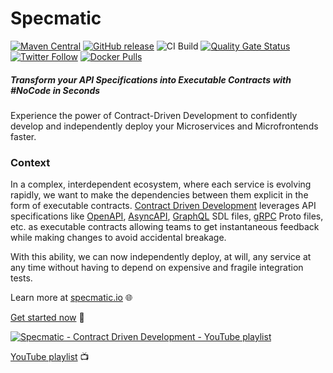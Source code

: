 Specmatic
=========
[![Maven Central](https://img.shields.io/maven-central/v/io.specmatic/specmatic-core.svg)](https://mvnrepository.com/artifact/io.specmatic/specmatic-core) [![GitHub release](https://img.shields.io/github/v/release/znsio/specmatic.svg)](https://github.com/znsio/specmatic/releases) ![CI Build](https://github.com/znsio/specmatic/workflows/CI%20Build/badge.svg) [![Quality Gate Status](https://sonarcloud.io/api/project_badges/measure?project=znsio_specmatic&branch=main&metric=alert_status)](https://sonarcloud.io/dashboard?id=znsio_specmatic&branch=main) [![Twitter Follow](https://img.shields.io/twitter/follow/specmatic.svg?style=social&label=Follow)](https://twitter.com/specmatic) [![Docker Pulls](https://img.shields.io/docker/pulls/znsio/specmatic.svg)](https://hub.docker.com/r/znsio/specmatic)

##### Transform your API Specifications into Executable Contracts with #NoCode in Seconds
Experience the power of Contract-Driven Development to confidently develop and independently deploy your Microservices and Microfrontends faster.

### Context

In a complex, interdependent ecosystem, where each service is evolving rapidly, we want to make the dependencies between them explicit in the form of executable contracts. [Contract Driven Development](https://specmatic.io/contract_driven_development.html) leverages API specifications like [OpenAPI](https://spec.openapis.org/#openapi-specification), [AsyncAPI](https://www.asyncapi.com/), [GraphQL](https://graphql.org/) SDL files, [gRPC](https://grpc.io/) Proto files, etc. as executable contracts allowing teams to get instantaneous feedback while making changes to avoid accidental breakage.

With this ability, we can now independently deploy, at will, any service at any time without having to depend on expensive and fragile integration tests.

Learn more at [specmatic.io](https://specmatic.io/#features) 🌐

[Get started now](https://specmatic.io/getting_started.html) 🚀

[![Specmatic - Contract Driven Development - YouTube playlist](https://img.youtube.com/vi/Bp0wEHffQmA/0.jpg)](https://www.youtube.com/watch?v=Bp0wEHffQmA&list=PL9Z-JgiTsOYRERcsy9o3y6nsi5yK3IB_w&index=1)

[YouTube playlist](https://www.youtube.com/watch?v=3HPgpvd8MGg&list=PL9Z-JgiTsOYRERcsy9o3y6nsi5yK3IB_w) 📺


